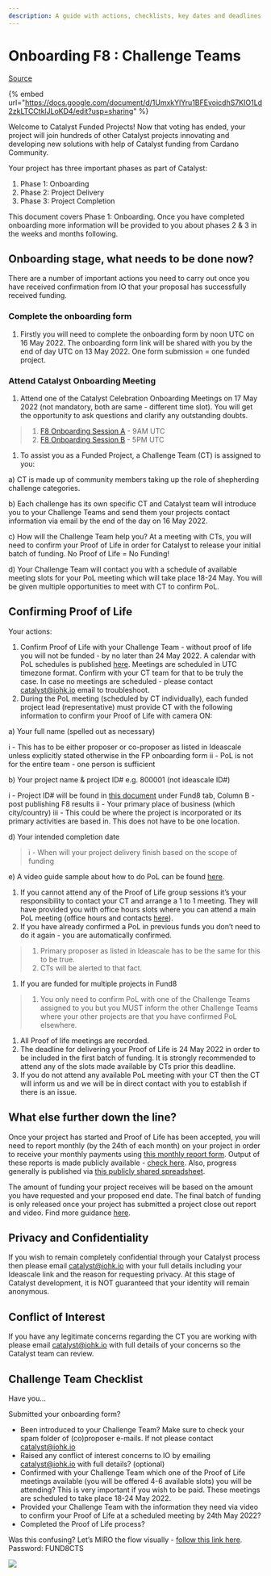 ```yaml
---
description: A guide with actions, checklists, key dates and deadlines
---
```


# Onboarding F8 : Challenge Teams

[Source](https://docs.google.com/document/d/1UmxkYlYru1BFEvoicdhS7KIO1Ld2zkLTCCtklJLoKD4/edit?usp=sharing)

{% embed url="https://docs.google.com/document/d/1UmxkYlYru1BFEvoicdhS7KIO1Ld2zkLTCCtklJLoKD4/edit?usp=sharing" %}

Welcome to Catalyst Funded Projects! Now that voting has ended, your project will join hundreds of other Catalyst projects innovating and developing new solutions with help of Catalyst funding from Cardano Community.

Your project has three important phases as part of Catalyst:

1. Phase 1: Onboarding
2. Phase 2: Project Delivery
3. Phase 3: Project Completion

This document covers Phase 1: Onboarding. Once you have completed onboarding more information will be provided to you about phases 2 & 3 in the weeks and months following.

## Onboarding stage, what needs to be done now?

There are a number of important actions you need to carry out once you have received confirmation from IO that your proposal has successfully received funding.

### Complete the onboarding form

1. Firstly you will need to complete the onboarding form by noon UTC on 16 May 2022. The onboarding form link will be shared with you by the end of day UTC on 13 May 2022. One form submission = one funded project.

### Attend Catalyst Onboarding Meeting

1. Attend one of the Catalyst Celebration Onboarding Meetings on 17 May 2022 (not mandatory, both are same - different time slot). You will get the opportunity to ask questions and clarify any outstanding doubts.

> 1. [F8 Onboarding Session A](https://bit.ly/F8-Onboarding-A) - 9AM UTC
> 2. [F8 Onboarding Session B](https://bit.ly/F8-Onboarding-B) - 5PM UTC

1. To assist you as a Funded Project, a Challenge Team (CT) is assigned to you:

a) CT is made up of community members taking up the role of shepherding challenge categories.

b) Each challenge has its own specific CT and Catalyst team will introduce you to your Challenge Teams and send them your projects contact information via email by the end of the day on 16 May 2022.

c) How will the Challenge Team help you? At a meeting with CTs, you will need to confirm your Proof of Life in order for Catalyst to release your initial batch of funding. No Proof of Life = No Funding!

d) Your Challenge Team will contact you with a schedule of available meeting slots for your PoL meeting which will take place 18-24 May. You will be given multiple opportunities to meet with CT to confirm PoL.

## Confirming Proof of Life

Your actions:

1. Confirm Proof of Life with your Challenge Team - without proof of life you will not be funded - by no later than 24 May 2022. A calendar with PoL schedules is published [here](https://docs.google.com/spreadsheets/u/2/d/1bIZHfNYeSJSSpSXfpDG9Ny4f6Gm9aTOexL1DuqJfwgU/edit). Meetings are scheduled in UTC timezone format. Confirm with your CT team for that to be truly the case. In case no meetings are scheduled - please contact [catalyst@iohk.io](mailto:catalyst@iohk.io) email to troubleshoot.
2. During the PoL meeting (scheduled by CT individually), each funded project lead (representative) must provide CT with the following information to confirm your Proof of Life with camera ON:

a) Your full name (spelled out as necessary)

i - This has to be either proposer or co-proposer as listed in Ideascale unless explicitly stated otherwise in the FP onboarding form ii - PoL is not for the entire team - one person is sufficient

b) Your project name & project ID# e.g. 800001 (not ideascale ID#)

i - Project ID# will be found in [this document](https://bit.ly/FundedProjectsReporting) under Fund8 tab, Column B - post publishing F8 results ii - Your primary place of business (which city/country) iii - This could be where the project is incorporated or its primary activities are based in. This does not have to be one location.

d) Your intended completion date

> i - When will your project delivery finish based on the scope of funding

e) A video guide sample about how to do PoL can be found [here](https://drive.google.com/drive/u/2/folders/15935ULjwPPHj-Ktzn3Gdai\_MPuK3K3Tb?pli=1).

1. If you cannot attend any of the Proof of Life group sessions it’s your responsibility to contact your CT and arrange a 1 to 1 meeting. They will have provided you with office hours slots where you can attend a main PoL meeting (office hours and contacts [here](https://docs.google.com/spreadsheets/u/2/d/1bIZHfNYeSJSSpSXfpDG9Ny4f6Gm9aTOexL1DuqJfwgU/edit)).
2. If you have already confirmed a PoL in previous funds you don’t need to do it again - you are automatically confirmed.

> 1. Primary proposer as listed in Ideascale has to be the same for this to be true.
> 2. CTs will be alerted to that fact.

1. If you are funded for multiple projects in Fund8

> 1. You only need to confirm PoL with one of the Challenge Teams assigned to you but you MUST inform the other Challenge Teams where your other projects are that you have confirmed PoL elsewhere.

1. All Proof of life meetings are recorded.
2. The deadline for delivering your Proof of Life is 24 May 2022 in order to be included in the first batch of funding. It is strongly recommended to attend any of the slots made available by CTs prior this deadline.
3. If you do not attend any available PoL meeting with your CT then the CT will inform us and we will be in direct contact with you to establish if there is an issue.

## What else further down the line?

Once your project has started and Proof of Life has been accepted, you will need to report monthly (by the 24th of each month) on your project in order to receive your monthly payments using [this monthly report form](https://bit.ly/CatalystMonthlyReport). Output of these reports is made publicly available - [check here](https://bit.ly/Funded-Projects-Reports). Also, progress generally is published via [this publicly shared spreadsheet](https://bit.ly/FundedProjectsReporting).

The amount of funding your project receives will be based on the amount you have requested and your proposed end date. The final batch of funding is only released once your project has submitted a project close out report and video. Find more guidance [here](https://drive.google.com/drive/folders/1SSW2afDX5w30aTZYF3p7o7rLUep7v0TJ).

## Privacy and Confidentiality

If you wish to remain completely confidential through your Catalyst process then please email [catalyst@iohk.io](mailto:catalyst@iohk.io) with your full details including your Ideascale link and the reason for requesting privacy. At this stage of Catalyst development, it is NOT guaranteed that your identity will remain anonymous.

## Conflict of Interest

If you have any legitimate concerns regarding the CT you are working with please email [catalyst@iohk.io](mailto:catalyst@iohk.io) with full details of your concerns so the Catalyst team can review.

## Challenge Team Checklist

Have you…

Submitted your onboarding form?

* Been introduced to your Challenge Team? Make sure to check your spam folder of (co)proposer e-mails. If not please contact [catalyst@iohk.io](mailto:catalyst@iohk.io)
* Raised any conflict of interest concerns to IO by emailing [catalyst@iohk.io](mailto:catalyst@iohk.io) with full details? (optional)
* Confirmed with your Challenge Team which one of the Proof of Life meetings available (you will be offered 4-6 available slots) you will be attending? This is very important if you wish to be paid. These meetings are scheduled to take place 18-24 May 2022.
* Provided your Challenge Team with the information they need via video to confirm your Proof of Life at a scheduled meeting by 24th May 2022?
* Completed the Proof of Life process?

Was this confusing? Let’s MIRO the flow visually - [follow this link here](https://miro.com/app/board/uXjVO4r7A\_c=/?share\_link\_id=197153595159). Password: FUND8CTS

![](https://lh3.googleusercontent.com/0w5O1OauUg8Z4u3Ezw4gRB7EDZ21WPjNvCFl9NoeKH10AQjv8ws5ACXAz7YfujxxqFDnfOeWQAMu-Ld53dCiValnuPCqlB2sEqsr1H80ZI9Ay0\_EOuBEiaT1S8NbkOHeJfp5u4f1OTCuNcpXMw)
